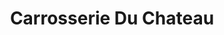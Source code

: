 ---
title: "Carrosserie Du Chateau"
url: /culan/carrosserie-du-chateau/
shop: réparation de voitures
---